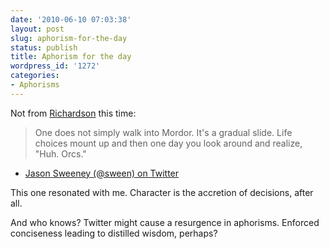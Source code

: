 ```yaml
---
date: '2010-06-10 07:03:38'
layout: post
slug: aphorism-for-the-day
status: publish
title: Aphorism for the day
wordpress_id: '1272'
categories:
- Aphorisms
---
```


Not from [Richardson](http://fnord.phfactor.net/2007/06/17/this-man-is-one-of-my-heros/) this time:


> One does not simply walk into Mordor. It's a gradual slide. Life choices mount up and then one day you look around and realize, "Huh. Orcs."


- [Jason Sweeney (@sween) on Twitter](https://twitter.com/sween/status/15748157394)

This one resonated with me. Character is the accretion of decisions, after all.

And who knows? Twitter might cause a resurgence in aphorisms. Enforced conciseness leading to distilled wisdom, perhaps?
